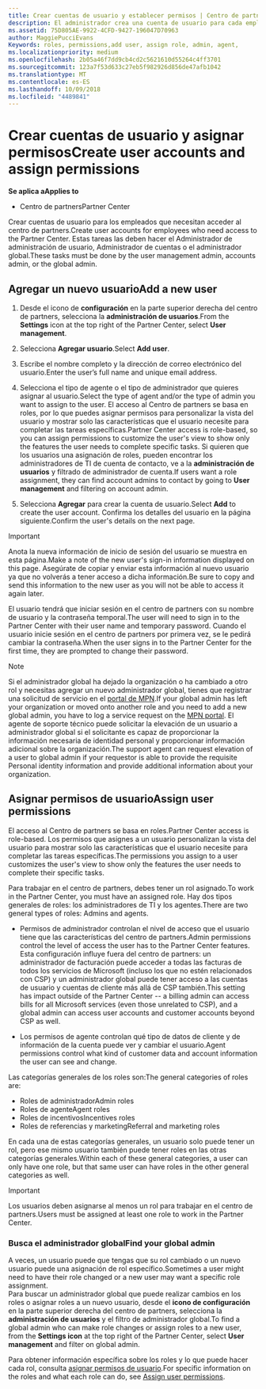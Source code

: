 ```yaml
---
title: Crear cuentas de usuario y establecer permisos | Centro de partners
description: El administrador crea una cuenta de usuario para cada empleado del partner que necesite acceder al Centro de partners.
ms.assetid: 75D805AE-9922-4CFD-9427-196047D70963
author: MaggiePucciEvans
Keywords: roles, permissions,add user, assign role, admin, agent,
ms.localizationpriority: medium
ms.openlocfilehash: 2b05a46f7dd9cb4cd2c5621610d55264c4ff3701
ms.sourcegitcommit: 123a7f53d633c27eb5f982926d856de47afb1042
ms.translationtype: MT
ms.contentlocale: es-ES
ms.lasthandoff: 10/09/2018
ms.locfileid: "4489841"
---
```

# <a name="create-user-accounts-and-assign-permissions"></a><span data-ttu-id="51d59-103">Crear cuentas de usuario y asignar permisos</span><span class="sxs-lookup"><span data-stu-id="51d59-103">Create user accounts and assign permissions</span></span>

**<span data-ttu-id="51d59-104">Se aplica a</span><span class="sxs-lookup"><span data-stu-id="51d59-104">Applies to</span></span>**

-  <span data-ttu-id="51d59-105">Centro de partners</span><span class="sxs-lookup"><span data-stu-id="51d59-105">Partner Center</span></span>

<span data-ttu-id="51d59-106">Crear cuentas de usuario para los empleados que necesitan acceder al centro de partners.</span><span class="sxs-lookup"><span data-stu-id="51d59-106">Create user accounts for employees who need access to the Partner Center.</span></span> <span data-ttu-id="51d59-107">Estas tareas las deben hacer el Administrador de administración de usuario, Administrador de cuentas o el administrador global.</span><span class="sxs-lookup"><span data-stu-id="51d59-107">These tasks must be done by the user management admin, accounts admin, or the global admin.</span></span> 


## <a name="add-a-new-user"></a><span data-ttu-id="51d59-108">Agregar un nuevo usuario</span><span class="sxs-lookup"><span data-stu-id="51d59-108">Add a new user</span></span>

1. <span data-ttu-id="51d59-109">Desde el icono de **configuración** en la parte superior derecha del centro de partners, selecciona la **administración de usuarios**.</span><span class="sxs-lookup"><span data-stu-id="51d59-109">From the **Settings** icon at the top right of the Partner Center, select **User management**.</span></span>

2.  <span data-ttu-id="51d59-110">Selecciona **Agregar usuario**.</span><span class="sxs-lookup"><span data-stu-id="51d59-110">Select **Add user**.</span></span>

3.  <span data-ttu-id="51d59-111">Escribe el nombre completo y la dirección de correo electrónico del usuario.</span><span class="sxs-lookup"><span data-stu-id="51d59-111">Enter the user’s full name and unique email address.</span></span>

4.  <span data-ttu-id="51d59-112">Selecciona el tipo de agente o el tipo de administrador que quieres asignar al usuario.</span><span class="sxs-lookup"><span data-stu-id="51d59-112">Select the type of agent and/or the type of admin you want to assign to the user.</span></span> <span data-ttu-id="51d59-113">El acceso al Centro de partners se basa en roles, por lo que puedes asignar permisos para personalizar la vista del usuario y mostrar solo las características que el usuario necesite para completar las tareas específicas.</span><span class="sxs-lookup"><span data-stu-id="51d59-113">Partner Center access is role-based, so you can assign permissions to customize the user's view to show only the features the user needs to complete specific tasks.</span></span>  <span data-ttu-id="51d59-114">Si quieren que los usuarios una asignación de roles, pueden encontrar los administradores de TI de cuenta de contacto, ve a la **administración de usuarios** y filtrado de administrador de cuenta.</span><span class="sxs-lookup"><span data-stu-id="51d59-114">If users want a role assignment, they can find account admins to contact by going to **User management** and filtering on account admin.</span></span>

5.  <span data-ttu-id="51d59-115">Selecciona **Agregar** para crear la cuenta de usuario.</span><span class="sxs-lookup"><span data-stu-id="51d59-115">Select **Add** to create the user account.</span></span> <span data-ttu-id="51d59-116">Confirma los detalles del usuario en la página siguiente.</span><span class="sxs-lookup"><span data-stu-id="51d59-116">Confirm the user's details on the next page.</span></span>

> [!IMPORTANT]  
> <span data-ttu-id="51d59-117">Anota la nueva información de inicio de sesión del usuario se muestra en esta página.</span><span class="sxs-lookup"><span data-stu-id="51d59-117">Make a note of the new user's sign-in information displayed on this page.</span></span> <span data-ttu-id="51d59-118">Asegúrate de copiar y enviar esta información al nuevo usuario ya que no volverás a tener acceso a dicha información.</span><span class="sxs-lookup"><span data-stu-id="51d59-118">Be sure to copy and send this information to the new user as you will not be able to access it again later.</span></span> 

<span data-ttu-id="51d59-119">El usuario tendrá que iniciar sesión en el centro de partners con su nombre de usuario y la contraseña temporal.</span><span class="sxs-lookup"><span data-stu-id="51d59-119">The user will need to sign in to the Partner Center with their user name and temporary password.</span></span> <span data-ttu-id="51d59-120">Cuando el usuario inicie sesión en el centro de partners por primera vez, se le pedirá cambiar la contraseña.</span><span class="sxs-lookup"><span data-stu-id="51d59-120">When the user signs in to the Partner Center for the first time, they are prompted to change their password.</span></span> 

> [!NOTE]  
>  <span data-ttu-id="51d59-121">Si el administrador global ha dejado la organización o ha cambiado a otro rol y necesitas agregar un nuevo administrador global, tienes que registrar una solicitud de servicio en el [portal de MPN](https://partner.microsoft.com/support).</span><span class="sxs-lookup"><span data-stu-id="51d59-121">If your global admin has left your organization or moved onto another role and you need to add a new global admin, you have to log a service request on the [MPN portal](https://partner.microsoft.com/support).</span></span> <span data-ttu-id="51d59-122">El agente de soporte técnico puede solicitar la elevación de un usuario a administrador global si el solicitante es capaz de proporcionar la información necesaria de identidad personal y proporcionar información adicional sobre la organización.</span><span class="sxs-lookup"><span data-stu-id="51d59-122">The support agent can request elevation of a user to global admin if your requestor is able to provide the requisite Personal identity information and provide additional information about your organization.</span></span>

## <a name="assign-user-permissions"></a><span data-ttu-id="51d59-123">Asignar permisos de usuario</span><span class="sxs-lookup"><span data-stu-id="51d59-123">Assign user permissions</span></span>

<span data-ttu-id="51d59-124">El acceso al Centro de partners se basa en roles.</span><span class="sxs-lookup"><span data-stu-id="51d59-124">Partner Center access is role-based.</span></span> <span data-ttu-id="51d59-125">Los permisos que asignes a un usuario personalizan la vista del usuario para mostrar solo las características que el usuario necesite para completar las tareas específicas.</span><span class="sxs-lookup"><span data-stu-id="51d59-125">The permissions you assign to a user customizes the user's view to show only the features the user needs to complete their specific tasks.</span></span> 

<span data-ttu-id="51d59-126">Para trabajar en el centro de partners, debes tener un rol asignado.</span><span class="sxs-lookup"><span data-stu-id="51d59-126">To work in the Partner Center, you must have an assigned role.</span></span>  <span data-ttu-id="51d59-127">Hay dos tipos generales de roles: los administradores de TI y los agentes.</span><span class="sxs-lookup"><span data-stu-id="51d59-127">There are two general types of roles: Admins and agents.</span></span>

- <span data-ttu-id="51d59-128">Permisos de administrador controlan el nivel de acceso que el usuario tiene que las características del centro de partners.</span><span class="sxs-lookup"><span data-stu-id="51d59-128">Admin permissions control the level of access the user has to the Partner Center features.</span></span> <span data-ttu-id="51d59-129">Esta configuración influye fuera del centro de partners: un administrador de facturación puede acceder a todas las facturas de todos los servicios de Microsoft (incluso los que no estén relacionados con CSP) y un administrador global puede tener acceso a las cuentas de usuario y cuentas de cliente más allá de CSP también.</span><span class="sxs-lookup"><span data-stu-id="51d59-129">This setting has impact outside of the Partner Center -- a billing admin can access bills for all Microsoft services (even those unrelated to CSP), and a global admin can access user accounts and customer accounts beyond CSP as well.</span></span>

- <span data-ttu-id="51d59-130">Los permisos de agente controlan qué tipo de datos de cliente y de información de la cuenta puede ver y cambiar el usuario.</span><span class="sxs-lookup"><span data-stu-id="51d59-130">Agent permissions control what kind of customer data and account information the user can see and change.</span></span>
    
<span data-ttu-id="51d59-131">Las categorías generales de los roles son:</span><span class="sxs-lookup"><span data-stu-id="51d59-131">The general categories of roles are:</span></span> 
- <span data-ttu-id="51d59-132">Roles de administrador</span><span class="sxs-lookup"><span data-stu-id="51d59-132">Admin roles</span></span>
- <span data-ttu-id="51d59-133">Roles de agente</span><span class="sxs-lookup"><span data-stu-id="51d59-133">Agent roles</span></span>
- <span data-ttu-id="51d59-134">Roles de incentivos</span><span class="sxs-lookup"><span data-stu-id="51d59-134">Incentives roles</span></span>
- <span data-ttu-id="51d59-135">Roles de referencias y marketing</span><span class="sxs-lookup"><span data-stu-id="51d59-135">Referral and marketing roles</span></span>


<span data-ttu-id="51d59-136">En cada una de estas categorías generales, un usuario solo puede tener un rol, pero ese mismo usuario también puede tener roles en las otras categorías generales.</span><span class="sxs-lookup"><span data-stu-id="51d59-136">Within each of these general categories, a user can only have one role, but that same user can have roles in the other general categories as well.</span></span> 

>[!Important]
><span data-ttu-id="51d59-137">Los usuarios deben asignarse al menos un rol para trabajar en el centro de partners.</span><span class="sxs-lookup"><span data-stu-id="51d59-137">Users must be assigned at least one role to work in the Partner Center.</span></span>


### <a name="find-your-global-admin"></a><span data-ttu-id="51d59-138">Busca el administrador global</span><span class="sxs-lookup"><span data-stu-id="51d59-138">Find your global admin</span></span>

<span data-ttu-id="51d59-139">A veces, un usuario puede que tengas que su rol cambiado o un nuevo usuario puede una asignación de rol específico.</span><span class="sxs-lookup"><span data-stu-id="51d59-139">Sometimes a user might need to have their role changed or a new user may want a specific role assignment.</span></span>  
<span data-ttu-id="51d59-140">Para buscar un administrador global que puede realizar cambios en los roles o asignar roles a un nuevo usuario, desde el **icono de configuración** en la parte superior derecha del centro de partners, selecciona la **administración de usuarios** y el filtro de administrador global.</span><span class="sxs-lookup"><span data-stu-id="51d59-140">To find a global admin who can make role changes or assign roles to a new user, from the **Settings icon** at the top right of the Partner Center, select **User management** and filter on global admin.</span></span> 

<span data-ttu-id="51d59-141">Para obtener información específica sobre los roles y lo que puede hacer cada rol, consulta [asignar permisos de usuario](permissions-overview.md).</span><span class="sxs-lookup"><span data-stu-id="51d59-141">For specific information on the roles and what each role can do, see [Assign user permissions](permissions-overview.md).</span></span>





